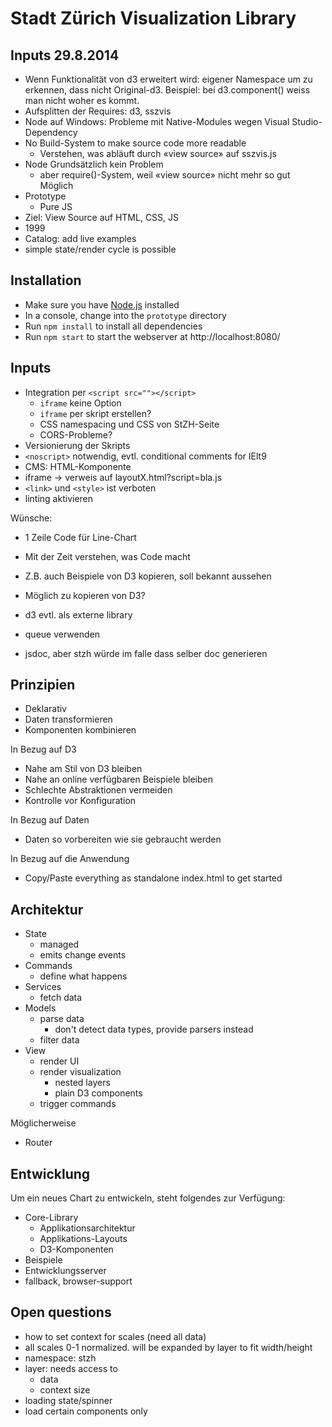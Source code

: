 # Stadt Zürich Visualization Library

## Inputs 29.8.2014

* Wenn Funktionalität von d3 erweitert wird: eigener Namespace um zu erkennen, dass nicht Original-d3. Beispiel: bei d3.component() weiss man nicht woher es kommt.
* Aufsplitten der Requires: d3, sszvis
* Node auf Windows: Probleme mit Native-Modules wegen Visual Studio-Dependency
* No Build-System to make source code more readable
  - Verstehen, was abläuft durch «view source» auf sszvis.js
* Node Grundsätzlich kein Problem
  - aber require()-System, weil «view source» nicht mehr so gut Möglich
* Prototype
  - Pure JS
* Ziel: View Source auf HTML, CSS, JS
* 1999
* Catalog: add live examples
* simple state/render cycle is possible


## Installation

* Make sure you have [Node.js](http://nodejs.org/) installed
* In a console, change into the `prototype` directory
* Run `npm install` to install all dependencies
* Run `npm start` to start the webserver at http://localhost:8080/

## Inputs

* Integration per `<script src=""></script>`
  - `iframe` keine Option
  - `iframe` per skript erstellen?
  - CSS namespacing und CSS von StZH-Seite
  - CORS-Probleme?
* Versionierung der Skripts
* `<noscript>` notwendig, evtl. conditional comments for IElt9
* CMS: HTML-Komponente
* iframe -> verweis auf layoutX.html?script=bla.js
* `<link>` und `<style>` ist verboten
* linting aktivieren

Wünsche:

* 1 Zeile Code für Line-Chart
* Mit der Zeit verstehen, was Code macht
* Z.B. auch Beispiele von D3 kopieren, soll bekannt aussehen
* Möglich zu kopieren von D3?

* d3 evtl. als externe library
* queue verwenden
* jsdoc, aber stzh würde im falle dass selber doc generieren

## Prinzipien

* Deklarativ
* Daten transformieren
* Komponenten kombinieren

In Bezug auf D3

* Nahe am Stil von D3 bleiben
* Nahe an online verfügbaren Beispiele bleiben
* Schlechte Abstraktionen vermeiden
* Kontrolle vor Konfiguration

In Bezug auf Daten

* Daten so vorbereiten wie sie gebraucht werden

In Bezug auf die Anwendung

* Copy/Paste everything as standalone index.html to get started


## Architektur

* State
  - managed
  - emits change events
* Commands
  - define what happens
* Services
  - fetch data
* Models
  - parse data
    + don't detect data types, provide parsers instead
  - filter data
* View
  - render UI
  - render visualization
    + nested layers
    + plain D3 components
  - trigger commands

Möglicherweise

* Router

## Entwicklung

Um ein neues Chart zu entwickeln, steht folgendes zur Verfügung:

* Core-Library
  - Applikationsarchitektur
  - Applikations-Layouts
  - D3-Komponenten
* Beispiele
* Entwicklungsserver
* fallback, browser-support


## Open questions

* how to set context for scales (need all data)
* all scales 0-1 normalized. will be expanded by layer to fit width/height
* namespace: stzh
* layer: needs access to
  - data
  - context size
* loading state/spinner
* load certain components only
